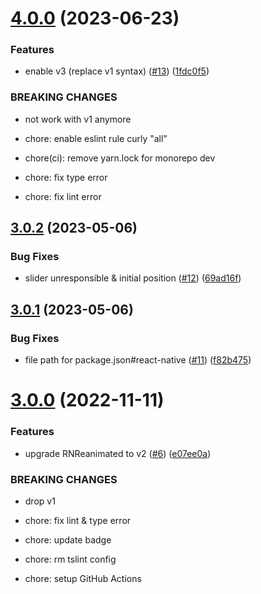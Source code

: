 # [4.0.0](https://github.com/ken0x0a/react-native-reanimated-slider/compare/v3.0.2...v4.0.0) (2023-06-23)


### Features

* enable v3 (replace v1 syntax) ([#13](https://github.com/ken0x0a/react-native-reanimated-slider/issues/13)) ([1fdc0f5](https://github.com/ken0x0a/react-native-reanimated-slider/commit/1fdc0f56e627940382dc27420557a29ddb066823))


### BREAKING CHANGES

* not work with v1 anymore

* chore: enable eslint rule curly "all"

* chore(ci): remove yarn.lock for monorepo dev

* chore: fix type error

* chore: fix lint error

## [3.0.2](https://github.com/ken0x0a/react-native-reanimated-slider/compare/v3.0.1...v3.0.2) (2023-05-06)


### Bug Fixes

* slider unresponsible & initial position ([#12](https://github.com/ken0x0a/react-native-reanimated-slider/issues/12)) ([69ad16f](https://github.com/ken0x0a/react-native-reanimated-slider/commit/69ad16f10f7644b3484da50f96de0ce60f856cb0))

## [3.0.1](https://github.com/ken0x0a/react-native-reanimated-slider/compare/v3.0.0...v3.0.1) (2023-05-06)


### Bug Fixes

* file path for package.json#react-native  ([#11](https://github.com/ken0x0a/react-native-reanimated-slider/issues/11)) ([f82b475](https://github.com/ken0x0a/react-native-reanimated-slider/commit/f82b475f7c1cb9253f09119dfee1edbb1c955caf))

# [3.0.0](https://github.com/ken0x0a/react-native-reanimated-slider/compare/v2.0.0...v3.0.0) (2022-11-11)


### Features

* upgrade RNReanimated to v2 ([#6](https://github.com/ken0x0a/react-native-reanimated-slider/issues/6)) ([e07ee0a](https://github.com/ken0x0a/react-native-reanimated-slider/commit/e07ee0abdadfbc473230f3f07a7c6334764e52e6))


### BREAKING CHANGES

* drop v1

* chore: fix lint & type error

* chore: update badge

* chore: rm tslint config

* chore: setup GitHub Actions

